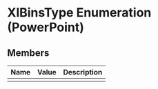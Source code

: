 
# XlBinsType Enumeration (PowerPoint)

## Members



|**Name**|**Value**|**Description**|
|:-----|:-----|:-----|
||||
